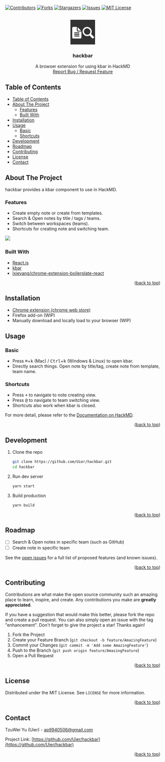 <div id="top"></div>


[![Contributors][contributors-shield]][contributors-url]
[![Forks][forks-shield]][forks-url]
[![Stargazers][stars-shield]][stars-url]
[![Issues][issues-shield]][issues-url]
[![MIT License][license-shield]][license-url]


<br />
<div align="center">
  <a href="https://github.com/Uier/hackbar">
    <img src="src/assets/img/icon-128.png" alt="Logo" width="80" height="80">
  </a>
  <h3 align="center">hackbar</h3>
  <p align="center">
    A browser extension for using kbar in HackMD
    <br />
    <a href="https://github.com/Uier/hackbar/issues">Report Bug / Request Feature</a>
  </p>
</div>


## Table of Contents

- [Table of Contents](#table-of-contents)
- [About The Project](#about-the-project)
  - [Features](#features)
  - [Built With](#built-with)
- [Installation](#installation)
- [Usage](#usage)
  - [Basic](#basic)
  - [Shortcuts](#shortcuts)
- [Development](#development)
- [Roadmap](#roadmap)
- [Contributing](#contributing)
- [License](#license)
- [Contact](#contact)


## About The Project

hackbar provides a kbar component to use in HackMD.

### Features

- Create empty note or create from templates.
- Search & Open notes by title / tags / teams.
- Switch between workspaces (teams).
- Shortcuts for creating note and switching team.

![](demo/hackbar-demo.gif)

### Built With

* [React.js](https://reactjs.org/)
* [kbar](https://kbar.vercel.app/)
* [lxieyang/chrome-extension-boilerplate-react](https://github.com/lxieyang/chrome-extension-boilerplate-react)

<p align="right">(<a href="#top">back to top</a>)</p>


## Installation

- [Chrome extension (chrome web store)](https://chrome.google.com/webstore/detail/hackbar/algbkiepdpcjnhgagoddfcicdeaiimba)
- Firefox add-on (WIP)
- Manually download and locally load to your browser (WIP)


## Usage

### Basic

- Press <kbd>⌘</kbd>+<kbd>k</kbd> (Mac) / <kbd>Ctrl</kbd>+<kbd>k</kbd> (Windows & Linux) to open kbar.
- Directly search things. Open note by title/tag, create note from template, team name.

### Shortcuts

- Press <kbd>+</kbd> to navigate to note creating view.
- Press <kbd>@</kbd> to navigate to team switching view.
- Shortcuts also work when kbar is closed.

For more detail, please refer to the [Documentation on HackMD](https://hackmd.io/@uier/hackbar).

<p align="right">(<a href="#top">back to top</a>)</p>


## Development

1. Clone the repo
   ```sh
   git clone https://github.com/Uier/hackbar.git
   cd hackbar
   ```
2. Run dev server
   ```sh
   yarn start
   ```
3. Build production
   ```sh
   yarn build
   ```

<p align="right">(<a href="#top">back to top</a>)</p>


## Roadmap

- [ ] Search & Open notes in specific team (such as GitHub)
- [ ] Create note in specific team

See the [open issues](https://github.com/Uier/hackbar/issues) for a full list of proposed features (and known issues).

<p align="right">(<a href="#top">back to top</a>)</p>


## Contributing

Contributions are what make the open source community such an amazing place to learn, inspire, and create. Any contributions you make are **greatly appreciated**.

If you have a suggestion that would make this better, please fork the repo and create a pull request. You can also simply open an issue with the tag "enhancement".
Don't forget to give the project a star! Thanks again!

1. Fork the Project
2. Create your Feature Branch (`git checkout -b feature/AmazingFeature`)
3. Commit your Changes (`git commit -m 'Add some AmazingFeature'`)
4. Push to the Branch (`git push origin feature/AmazingFeature`)
5. Open a Pull Request

<p align="right">(<a href="#top">back to top</a>)</p>


## License

Distributed under the MIT License. See `LICENSE` for more information.

<p align="right">(<a href="#top">back to top</a>)</p>


## Contact

TzuWei Yu (Uier) - ap9940506@gmail.com

Project Link: [https://github.com/Uier/hackbar](https://github.com/Uier/hackbar)

<p align="right">(<a href="#top">back to top</a>)</p>


<!-- MARKDOWN LINKS & IMAGES -->
<!-- https://www.markdownguide.org/basic-syntax/#reference-style-links -->
[contributors-shield]: https://img.shields.io/github/contributors/Uier/hackbar.svg?style=for-the-badge
[contributors-url]: https://github.com/Uier/hackbar/graphs/contributors
[forks-shield]: https://img.shields.io/github/forks/Uier/hackbar.svg?style=for-the-badge
[forks-url]: https://github.com/Uier/hackbar/network/members
[stars-shield]: https://img.shields.io/github/stars/Uier/hackbar.svg?style=for-the-badge
[stars-url]: https://github.com/Uier/hackbar/stargazers
[issues-shield]: https://img.shields.io/github/issues/Uier/hackbar.svg?style=for-the-badge
[issues-url]: https://github.com/Uier/hackbar/issues
[license-shield]: https://img.shields.io/github/license/Uier/hackbar.svg?style=for-the-badge
[license-url]: https://github.com/Uier/hackbar/blob/master/LICENSE
